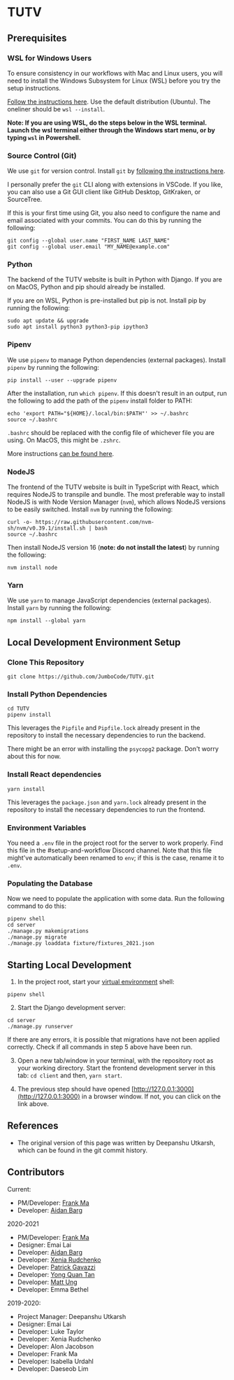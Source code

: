 # TUTV

## Prerequisites

### WSL for Windows Users

To ensure consistency in our workflows with Mac and Linux users, you will need
to install the Windows Subsystem for Linux (WSL) before you try the setup
instructions.

[Follow the instructions
here](https://docs.microsoft.com/en-us/windows/wsl/install). Use the default
distribution (Ubuntu). The oneliner should be `wsl --install`.

**Note: If you are using WSL, do the steps below in the WSL terminal. Launch the
wsl terminal either through the Windows start menu, or by typing `wsl` in
Powershell.**

### Source Control (Git)

We use `git` for version control. Install `git` by [following the instructions
here](https://git-scm.com/book/en/v2/Getting-Started-Installing-Git).

I personally prefer the `git` CLI along with extensions in VSCode. If you like,
you can also use a Git GUI client like GitHub Desktop, GitKraken, or SourceTree.

If this is your first time using Git, you also need to configure the name and
email associated with your commits. You can do this by running the following:

```
git config --global user.name "FIRST_NAME LAST_NAME"
git config --global user.email "MY_NAME@example.com"
```

### Python

The backend of the TUTV website is built in Python with Django. If you are on
MacOS, Python and pip should already be installed.

If you are on WSL, Python is pre-installed but pip is not. Install pip by
running the following:

```
sudo apt update && upgrade
sudo apt install python3 python3-pip ipython3
```

### Pipenv

We use `pipenv` to manage Python dependencies (external packages). Install
`pipenv` by running the following:

```
pip install --user --upgrade pipenv
```

After the installation, run `which pipenv`. If this doesn't result in an output,
run the following to add the path of the `pipenv` install folder to PATH:

```
echo 'export PATH="${HOME}/.local/bin:$PATH"' >> ~/.bashrc
source ~/.bashrc
```

`.bashrc` should be replaced with the config file of whichever file you are
using. On MacOS, this might be `.zshrc`.

More instructions [can be found
here](https://pipenv.pypa.io/en/latest/install/).

### NodeJS

The frontend of the TUTV website is built in TypeScript with React, which
requires NodeJS to transpile and bundle. The most preferable way to install
NodeJS is with Node Version Manager (`nvm`), which allows NodeJS versions to be
easily switched. Install `nvm` by running the following:

```
curl -o- https://raw.githubusercontent.com/nvm-sh/nvm/v0.39.1/install.sh | bash
source ~/.bashrc
```

Then install NodeJS version 16 (**note: do not install the latest**) by running
the following:

```
nvm install node
```

### Yarn

We use `yarn` to manage JavaScript dependencies (external packages). Install
`yarn` by running the following:

```
npm install --global yarn
```

## Local Development Environment Setup

### Clone This Repository

```
git clone https://github.com/JumboCode/TUTV.git
```

### Install Python Dependencies

```
cd TUTV
pipenv install
```

This leverages the `Pipfile` and `Pipfile.lock` already present in the
repository to install the necessary dependencies to run the backend.

There might be an error with installing the `psycopg2` package. Don't worry
about this for now.

### Install React dependencies

```
yarn install
```

This leverages the `package.json` and `yarn.lock` already present in the
repository to install the necessary dependencies to run the frontend.

### Environment Variables

You need a `.env` file in the project root for the server to work properly.
Find this file in the #setup-and-workflow Discord channel. Note that this
file might've automatically been renamed to `env`; if this is the case,
rename it to `.env`.

### Populating the Database

Now we need to populate the application with some data. Run the following
command to do this:

```
pipenv shell
cd server
./manage.py makemigrations
./manage.py migrate
./manage.py loaddata fixture/fixtures_2021.json
```

## Starting Local Development

1.  In the project root, start your [virtual
    environment](https://realpython.com/pipenv-guide/) shell:

```
pipenv shell
```

2.  Start the Django development server:

```
cd server
./manage.py runserver
```

If there are any errors, it is possible that migrations have not been applied
correctly. Check if all commands in step 5 above have been run.

3.  Open a new tab/window in your terminal, with the repository root as your
    working directory. Start the frontend development server in this tab: `cd client` and then, `yarn start`.

4.  The previous step should have opened
    [http://127.0.0.1:3000](http://127.0.0.1:3000) in a browser window. If not,
    you can click on the link above.

## References

- The original version of this page was written by Deepanshu Utkarsh, which can
  be found in the git commit history.

## Contributors

Current:

- PM/Developer: [Frank Ma](https://github.com/Frama-99)
- Developer: [Aidan Barg](https://github.com/abarg12)

2020-2021

- PM/Developer: [Frank Ma](https://github.com/Frama-99)
- Designer: Emai Lai
- Developer: [Aidan Barg](https://github.com/abarg12)
- Developer: [Xenia Rudchenko](https://github.com/XeniaRud)
- Developer: [Patrick Gavazzi](https://github.com/pgavazzi1)
- Developer: [Yong Quan Tan](https://github.com/hermit46)
- Developer: [Matt Ung](https://github.com/Matt-Ung)
- Developer: Emma Bethel

2019-2020:

- Project Manager: Deepanshu Utkarsh
- Designer: Emai Lai
- Developer: Luke Taylor
- Developer: Xenia Rudchenko
- Developer: Alon Jacobson
- Developer: Frank Ma
- Developer: Isabella Urdahl
- Developer: Daeseob Lim

